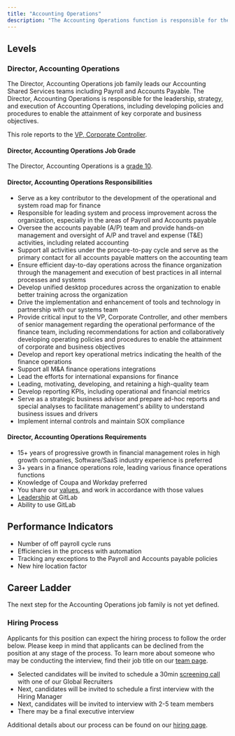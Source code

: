 ```yaml
---
title: "Accounting Operations"
description: "The Accounting Operations function is responsible for the strategy and leadership of our Accounting shared services teams"
---
```


## Levels

### Director, Accounting Operations

The Director, Accounting Operations job family leads our Accounting Shared Services teams including Payroll and Accounts Payable. The Director, Accounting Operations is responsible for the leadership, strategy, and execution of Accounting Operations, including developing policies and procedures to enable the attainment of key corporate and business objectives.

This role reports to the [VP, Corporate Controller](/job-families/finance/corporate-controller/).

#### Director, Accounting Operations Job Grade

The Director, Accounting Operations is a [grade 10](https://about.gitlab.com/handbook/total-rewards/compensation/compensation-calculator/#gitlab-job-grades).

#### Director, Accounting Operations Responsibilities

- Serve as a key contributor to the development of the operational and system road map for finance
- Responsible for leading system and process improvement across the organization, especially in the areas of Payroll and Accounts payable
- Oversee the accounts payable (A/P) team and provide hands-on management and oversight of A/P and travel and expense (T&E) activities, including related accounting
- Support all activities under the procure-to-pay cycle and serve as the primary contact for all accounts payable matters on the accounting team
- Ensure efficient day-to-day operations across the finance organization through the management and execution of best practices in all internal processes and systems
- Develop unified desktop procedures across the organization to enable better training across the organization
- Drive the implementation and enhancement of tools and technology in partnership with our systems team
- Provide critical input to the VP, Corporate Controller, and other members of senior management regarding the operational performance of the finance team, including recommendations for action and collaboratively developing operating policies and procedures to enable the attainment of corporate and business objectives
- Develop and report key operational metrics indicating the health of the finance operations
- Support all M&A finance operations integrations
- Lead the efforts for international expansions for finance
- Leading, motivating, developing, and retaining a high-quality team
- Develop reporting KPIs, including operational and financial metrics
- Serve as a strategic business advisor and prepare ad-hoc reports and special analyses to facilitate management's ability to understand business issues and drivers
- Implement internal controls and maintain SOX compliance

#### Director, Accounting Operations Requirements

- 15+ years of progressive growth in financial management roles in high growth companies, Software/SaaS industry experience is preferred
- 3+ years in a finance operations role, leading various finance operations functions
- Knowledge of Coupa and Workday preferred
- You share our [values](/handbook/values/), and work in accordance with those values
- [Leadership](https://about.gitlab.com/company/team/structure/#director-group) at GitLab
- Ability to use GitLab

## Performance Indicators

- Number of off payroll cycle runs
- Efficiencies in the process with automation
- Tracking any exceptions to the Payroll and Accounts payable policies
- New hire location factor

## Career Ladder

The next step for the Accounting Operations job family is not yet defined.

### Hiring Process

Applicants for this position can expect the hiring process to follow the order below. Please keep in mind that applicants can be declined from the position at any stage of the process. To learn more about someone who may be conducting the interview, find their job title on our [team page](https://about.gitlab.com/company/team/).

- Selected candidates will be invited to schedule a 30min [screening call](https://about.gitlab.com/handbook/hiring/interviewing/#screening-call) with one of our Global Recruiters
- Next, candidates will be invited to schedule a first interview with the Hiring Manager
- Next, candidates will be invited to interview with 2-5 team members
- There may be a final executive interview

Additional details about our process can be found on our [hiring page](https://about.gitlab.com/handbook/hiring/).
